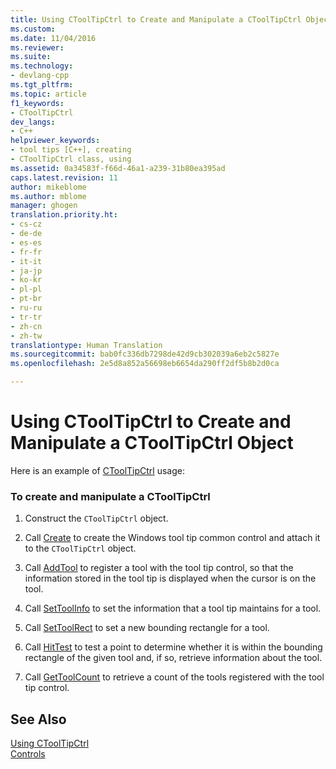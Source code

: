 ```yaml
---
title: Using CToolTipCtrl to Create and Manipulate a CToolTipCtrl Object | Microsoft Docs
ms.custom: 
ms.date: 11/04/2016
ms.reviewer: 
ms.suite: 
ms.technology:
- devlang-cpp
ms.tgt_pltfrm: 
ms.topic: article
f1_keywords:
- CToolTipCtrl
dev_langs:
- C++
helpviewer_keywords:
- tool tips [C++], creating
- CToolTipCtrl class, using
ms.assetid: 0a34583f-f66d-46a1-a239-31b80ea395ad
caps.latest.revision: 11
author: mikeblome
ms.author: mblome
manager: ghogen
translation.priority.ht:
- cs-cz
- de-de
- es-es
- fr-fr
- it-it
- ja-jp
- ko-kr
- pl-pl
- pt-br
- ru-ru
- tr-tr
- zh-cn
- zh-tw
translationtype: Human Translation
ms.sourcegitcommit: bab0fc336db7298de42d9cb302039a6eb2c5827e
ms.openlocfilehash: 2e5d8a852a56698eb6654da290ff2df5b8b2d0ca

---
```

# Using CToolTipCtrl to Create and Manipulate a CToolTipCtrl Object
Here is an example of [CToolTipCtrl](../mfc/reference/ctooltipctrl-class.md) usage:  
  
### To create and manipulate a CToolTipCtrl  
  
1.  Construct the `CToolTipCtrl` object.  
  
2.  Call [Create](../mfc/reference/ctooltipctrl-class.md#ctooltipctrl__create) to create the Windows tool tip common control and attach it to the `CToolTipCtrl` object.  
  
3.  Call [AddTool](../mfc/reference/ctooltipctrl-class.md#ctooltipctrl__addtool) to register a tool with the tool tip control, so that the information stored in the tool tip is displayed when the cursor is on the tool.  
  
4.  Call [SetToolInfo](../mfc/reference/ctooltipctrl-class.md#ctooltipctrl__settoolinfo) to set the information that a tool tip maintains for a tool.  
  
5.  Call [SetToolRect](../mfc/reference/ctooltipctrl-class.md#ctooltipctrl__settoolrect) to set a new bounding rectangle for a tool.  
  
6.  Call [HitTest](../mfc/reference/ctooltipctrl-class.md#ctooltipctrl__hittest) to test a point to determine whether it is within the bounding rectangle of the given tool and, if so, retrieve information about the tool.  
  
7.  Call [GetToolCount](../mfc/reference/ctooltipctrl-class.md#ctooltipctrl__gettoolcount) to retrieve a count of the tools registered with the tool tip control.  
  
## See Also  
 [Using CToolTipCtrl](../mfc/using-ctooltipctrl.md)   
 [Controls](../mfc/controls-mfc.md)




<!--HONumber=Jan17_HO1-->


